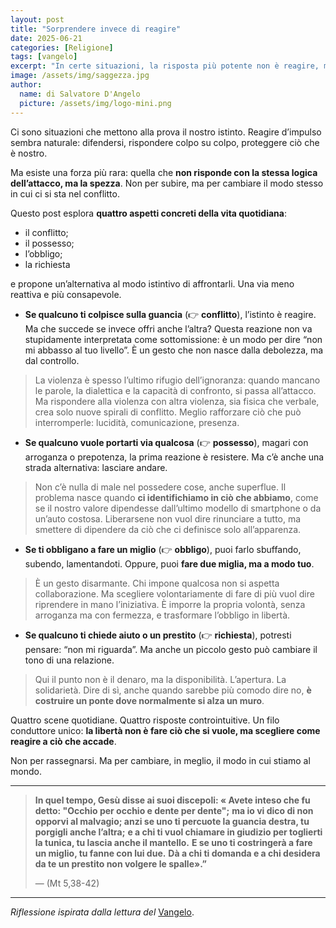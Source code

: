 ```yaml
---
layout: post
title: "Sorprendere invece di reagire"
date: 2025-06-21
categories: [Religione]
tags: [vangelo]
excerpt: "In certe situazioni, la risposta più potente non è reagire, ma sorprendere. Questo post esplora quattro scenari quotidiani – conflitto, possesso, obbligo e richiesta – e propone un modo diverso di affrontarli: con lucidità, libertà e consapevolezza. Non per subire, ma per scegliere chi vogliamo essere."
image: /assets/img/saggezza.jpg
author:
  name: di Salvatore D'Angelo
  picture: /assets/img/logo-mini.png
---
```


Ci sono situazioni che mettono alla prova il nostro istinto. Reagire d’impulso sembra naturale: difendersi, rispondere colpo su colpo, proteggere ciò che è nostro.

Ma esiste una forza più rara: quella che **non risponde con la stessa logica dell’attacco, ma la spezza**. Non per subire, ma per cambiare il modo stesso in cui ci si sta nel conflitto.

Questo post esplora **quattro aspetti concreti della vita quotidiana**:
* il conflitto;
* il possesso;
* l’obbligo;
* la richiesta

e propone un’alternativa al modo istintivo di affrontarli. Una via meno reattiva e più consapevole.

* **Se qualcuno ti colpisce sulla guancia** (👉 **conflitto**), l’istinto è reagire. Ma che succede se invece offri anche l’altra? Questa reazione non va stupidamente interpretata come sottomissione: è un modo per dire “non mi abbasso al tuo livello”. È un gesto che non nasce dalla debolezza, ma dal controllo.

> La violenza è spesso l’ultimo rifugio dell’ignoranza: quando mancano le parole, la dialettica e la capacità di confronto, si passa all’attacco. Ma rispondere alla violenza con altra violenza, sia fisica che verbale, crea solo nuove spirali di conflitto. Meglio rafforzare ciò che può interromperle: lucidità, comunicazione, presenza.

* **Se qualcuno vuole portarti via qualcosa** (👉 **possesso**), magari con arroganza o prepotenza, la prima reazione è resistere. Ma c’è anche una strada alternativa: lasciare andare.

> Non c’è nulla di male nel possedere cose, anche superflue. Il problema nasce quando **ci identifichiamo in ciò che abbiamo**, come se il nostro valore dipendesse dall’ultimo modello di smartphone o da un’auto costosa. Liberarsene non vuol dire rinunciare a tutto, ma smettere di dipendere da ciò che ci definisce solo all’apparenza.

* **Se ti obbligano a fare un miglio** (👉 **obbligo**), puoi farlo sbuffando, subendo, lamentandoti. Oppure, puoi **fare due miglia, ma a modo tuo**.

> È un gesto disarmante. Chi impone qualcosa non si aspetta collaborazione. Ma scegliere volontariamente di fare di più vuol dire riprendere in mano l’iniziativa. È imporre la propria volontà, senza arroganza ma con fermezza, e trasformare l’obbligo in libertà.

* **Se qualcuno ti chiede aiuto o un prestito** (👉 **richiesta**), potresti pensare: “non mi riguarda”. Ma anche un piccolo gesto può cambiare il tono di una relazione.

> Qui il punto non è il denaro, ma la disponibilità. L’apertura. La solidarietà. Dire di sì, anche quando sarebbe più comodo dire no, **è costruire un ponte dove normalmente si alza un muro**.

Quattro scene quotidiane. Quattro risposte controintuitive.
Un filo conduttore unico: **la libertà non è fare ciò che si vuole, ma scegliere come reagire a ciò che accade**.

Non per rassegnarsi. Ma per cambiare, in meglio, il modo in cui stiamo al mondo.

---

> **In quel tempo, Gesù disse ai suoi discepoli: « Avete inteso che fu detto: "Occhio per occhio e dente per dente";**
> **ma io vi dico di non opporvi al malvagio; anzi se uno ti percuote la guancia destra, tu porgigli anche l’altra;**
> **e a chi ti vuol chiamare in giudizio per toglierti la tunica, tu lascia anche il mantello.**
> **E se uno ti costringerà a fare un miglio, tu fanne con lui due.**
> **Dà a chi ti domanda e a chi desidera da te un prestito non volgere le spalle».”**
>
> — (Mt 5,38-42)

---

*Riflessione ispirata dalla lettura del* [Vangelo](https://www.amazon.it/apostoli-versione-ufficiale-Conferenza-Episcopale/dp/8821563324).